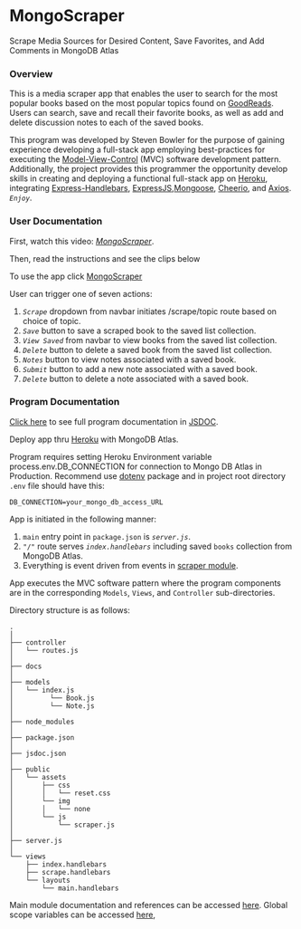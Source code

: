# MongoScraper
Scrape Media Sources for Desired Content, Save Favorites, and Add Comments in MongoDB Atlas

### Overview
This is a media scraper app that enables the user to search for the most popular books based on the most popular topics found on [GoodReads](https://www.goodreads.com/).  Users can search, save and recall their favorite books, as well as add and delete discussion notes to each of the saved books.

This program was developed by Steven Bowler for the purpose of gaining experience developing a full-stack app employing best-practices for executing the [Model-View-Control](https://en.wikipedia.org/wiki/Model%E2%80%93view%E2%80%93controller) (MVC) software development pattern.  Additionally, the project provides this programmer the opportunity develop skills in creating and deploying a functional full-stack app on [Heroku](https://www.heroku.com), integrating [Express-Handlebars](https://www.npmjs.com/package/express-handlebars), [ExpressJS](https://www.npmjs.com/package/expressjs),[Mongoose](https://www.npmjs.com/package/mongoose), [Cheerio](https://www.npmjs.com/package/cheerio), and [Axios](https://www.npmjs.com/package/axios). _*`Enjoy`*_.


### User Documentation

First, watch this video: _*[MongoScraper](https://drive.google.com/file/d/1pzUBSZg4KaiCQ60Ek7ZqCRA2339XRa8-/view)*_.

Then, read the instructions and see the clips below

To use the app click [MongoScraper](https://cryptic-brook-08326.herokuapp.com/)

User can trigger one of seven actions: 

1. _*`Scrape`*_ dropdown from navbar initiates /scrape/topic route based on choice of topic.
2. _*`Save`*_ button to save a scraped book to the saved list collection.    
3. _*`View Saved`*_ from navbar to view books from the saved list collection.
4. _*`Delete`*_ button to delete a saved book from the saved list collection.
5. _*`Notes`*_ button to view notes associated with a saved book.
6. _*`Submit`*_ button to add a new note associated with a saved book.
7. _*`Delete`*_ button to delete a note associated with a saved book.


### Program Documentation
[Click here](https://stevenbowler.github.io/MongoScraper/docs/index.html) to see full program documentation in [JSDOC](https://www.npmjs.com/package/dotenv).

Deploy app thru [Heroku](https://www.heroku.com) with MongoDB Atlas.  

Program requires setting Heroku Environment variable process.env.DB_CONNECTION for connection to Mongo DB Atlas in Production.  Recommend use [dotenv](https://www.npmjs.com/package/dotenv) package and in project root directory `.env` file should have this: 
````
DB_CONNECTION=your_mongo_db_access_URL
````


App is initiated in the following manner:
1. `main` entry point in `package.json` is  _*`server.js`*_.
2. `"/"` route serves _*`index.handlebars`*_ including saved `books` collection from MongoDB Atlas.
3. Everything is event driven from events in [scraper module](https://stevenbowler.github.io/MongoScraper/docs/module-public_assets_js_scraper.html).

App executes the MVC software pattern where the program components are in the corresponding `Models`, `Views`, and `Controller` sub-directories.  

Directory structure is as follows:

```
.
│ 
├── controller
│   └── routes.js
│
├── docs
│
├── models
│   └── index.js
│         └── Book.js
│         └── Note.js
│ 
├── node_modules
│ 
├── package.json
│ 
├── jsdoc.json
│
├── public
│   └── assets
│       ├── css
│       │   └── reset.css
│       └── img
│       │   └── none
│       └── js
│           └── scraper.js
│
├── server.js
│
└── views
    ├── index.handlebars
    ├── scrape.handlebars
    └── layouts
        └── main.handlebars
```


Main module documentation and references can be accessed [here](https://stevenbowler.github.io/MongoScraper/docs/index.html).  Global scope variables can be accessed [here](https://stevenbowler.github.io/MongoScraper/docs/global.html), 
